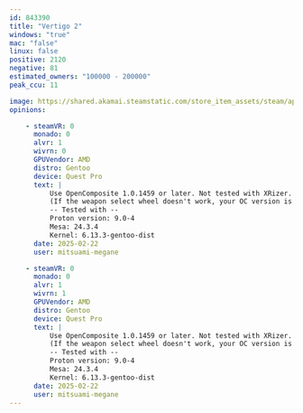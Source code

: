 ```yaml
---
id: 843390
title: "Vertigo 2"
windows: "true"
mac: "false"
linux: false
positive: 2120
negative: 81
estimated_owners: "100000 - 200000"
peak_ccu: 11

image: https://shared.akamai.steamstatic.com/store_item_assets/steam/apps/843390/header.jpg?t=1732293919
opinions:

    - steamVR: 0
      monado: 0
      alvr: 1
      wivrn: 0
      GPUVendor: AMD
      distro: Gentoo
      device: Quest Pro
      text: |
          Use OpenComposite 1.0.1459 or later. Not tested with XRizer.
          (If the weapon select wheel doesn't work, your OC version is too old.)
          -- Tested with --
          Proton version: 9.0-4
          Mesa: 24.3.4
          Kernel: 6.13.3-gentoo-dist
      date: 2025-02-22
      user: mitsuami-megane

    - steamVR: 0
      monado: 0
      alvr: 1
      wivrn: 1
      GPUVendor: AMD
      distro: Gentoo
      device: Quest Pro
      text: |
          Use OpenComposite 1.0.1459 or later. Not tested with XRizer.
          (If the weapon select wheel doesn't work, your OC version is too old.)
          -- Tested with --
          Proton version: 9.0-4
          Mesa: 24.3.4
          Kernel: 6.13.3-gentoo-dist
      date: 2025-02-22
      user: mitsuami-megane
---
```

